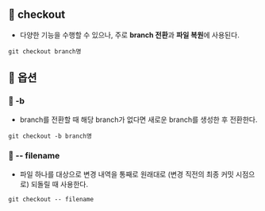 
## 🌈 checkout
+ 다양한 기능을 수행할 수 있으나, 주로 **branch 전환**과 **파일 복원**에 사용된다.

```git
git checkout branch명
```

## 🌈 옵션
### 📌 -b
+ branch를 전환할 때 해당 branch가 없다면 새로운 branch를 생성한 후 전환한다.
```
git checkout -b branch명
```

### 📌 -- filename
+ 파일 하나를 대상으로 변경 내역을 통째로 원래대로 (변경 직전의 최종 커밋 시점으로) 되돌릴 때 사용한다.
```
git checkout -- filename
```


